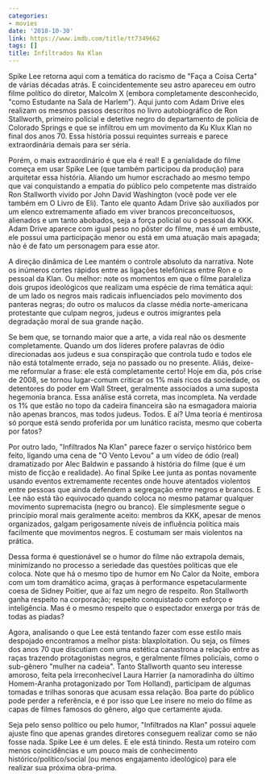 ```yaml
---
categories:
- movies
date: '2018-10-30'
link: https://www.imdb.com/title/tt7349662
tags: []
title: Infiltrados Na Klan
---
```


Spike Lee retorna aqui com a temática do racismo de "Faça a Coisa Certa" de várias décadas atrás. E coincidentemente seu astro apareceu em outro filme político do diretor, Malcolm X (embora completamente desconhecido, "como Estudante na Sala de Harlem"). Aqui junto com Adam Drive eles realizam os mesmos passos descritos no livro autobiográfico de Ron Stallworth, primeiro policial e detetive negro do departamento de polícia de Colorado Springs e que se infiltrou em um movimento da Ku Klux Klan no final dos anos 70. Essa história possui requintes surreais e parece extraordinária demais para ser séria.

Porém, o mais extraordinário é que ela é real! E a genialidade do filme começa em usar Spike Lee (que também participou da produção) para arquitetar essa história. Aliando um humor escrachado ao mesmo tempo que vai conquistando a empatia do público pelo competente mas distraído Ron Stallworth vivido por John David Washington (você pode ver ele também em O Livro de Eli). Tanto ele quanto Adam Drive são auxiliados por um elenco extremamente afiado em viver brancos preconceituosos, alienados e um tanto abobados, seja a força policial ou o pessoal da KKK. Adam Drive aparece com igual peso no pôster do filme, mas é um embuste, ele possui uma participação menor ou está em uma atuação mais apagada; não é de fato um personagem para esse ator.

A direção dinâmica de Lee mantém o controle absoluto da narrativa. Note os inúmeros cortes rápidos entre as ligações telefônicas entre Ron e o pessoal da Klan. Ou melhor: note os momentos em que o filme paraleliza dois grupos ideológicos que realizam uma espécie de rima temática aqui: de um lado os negros mais radicais influenciados pelo movimento dos panteras negras; do outro os malucos da classe média norte-americana protestante que culpam negros, judeus e outros imigrantes pela degradação moral de sua grande nação.

Se bem que, se tornando maior que a arte, a vida real não os desmente completamente. Quando um dos líderes profere palavras de ódio direcionadas aos judeus e sua conspiração que controla tudo e todos ele não está totalmente errado, seja no passado ou no presente. Aliás, deixe-me reformular a frase: ele está completamente certo! Hoje em dia, pós crise de 2008, se tornou lugar-comum criticar os 1% mais ricos da sociedade, os detentores do poder em Wall Street, geralmente associados a uma suposta hegemonia branca. Essa análise está correta, mas incompleta. Na verdade os 1% que estão no topo da cadeira financeira são na esmagadora maioria não apenas brancos, mas todos judeus. Todos. E aí? Uma teoria é mentirosa só porque está sendo proferida por um lunático racista, mesmo que coberta por fatos?

Por outro lado, "Infiltrados Na Klan" parece fazer o serviço histórico bem feito, ligando uma cena de "O Vento Levou" a um vídeo de ódio (real) dramatizado por Alec Baldwin e passando à história do filme (que é um misto de ficção e realidade). Ao final Spike Lee junta as pontas novamente usando eventos extremamente recentes onde houve atentados violentos entre pessoas que ainda defendem a segregação entre negros e brancos. E Lee não está tão equivocado quando coloca no mesmo patamar qualquer movimento supremacista (negro ou branco). Ele simplesmente segue o princípio moral mais geralmente aceito: membros da KKK, apesar de menos organizados, galgam perigosamente níveis de influência política mais facilmente que movimentos negros. E costumam ser mais violentos na prática.

Dessa forma é questionável se o humor do filme não extrapola demais, minimizando no processo a seriedade das questões políticas que ele coloca. Note que há o mesmo tipo de humor em No Calor da Noite, embora com um tom dramático acima, graças à performance espetacularmente coesa de Sidney Poitier, que aí faz um negro de respeito. Ron Stallworth ganha respeito na corporação; respeito conquistado com esforço e inteligência. Mas é o mesmo respeito que o espectador enxerga por trás de todas as piadas?

Agora, analisando o que Lee está tentando fazer com esse estilo mais despojado encontramos a melhor pista: blaxploitation. Ou seja, os filmes dos anos 70 que discutiam com uma estética canastrona a relação entre as raças trazendo protagonistas negros, e geralmente filmes policiais, como o sub-gênero "mulher na cadeia". Tanto Stallworth quanto seu interesse amoroso, feita pela irreconhecível Laura Harrier (a namoradinha do último Homem-Aranha protagonizado por Tom Holland), participam de algumas tomadas e trilhas sonoras que acusam essa relação. Boa parte do público pode perder a referência, e é por isso que Lee insere no meio do filme as capas de filmes famosos do gênero, algo que certamente ajuda.

Seja pelo senso político ou pelo humor, "Infiltrados na Klan" possui aquele ajuste fino que apenas grandes diretores conseguem realizar como se não fosse nada. Spike Lee é um deles. E ele está tinindo. Resta um roteiro com menos coincidências e um pouco mais de conhecimento histórico/político/social (ou menos engajamento ideológico) para ele realizar sua próxima obra-prima.